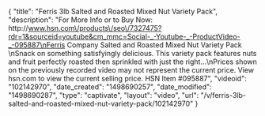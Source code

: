 {
    "title": "Ferris 3lb Salted and Roasted Mixed Nut Variety Pack",
    "description": "For More Info or to Buy Now: http:\/\/www.hsn.com\/products\/seo\/7327475?rdr=1&sourceid=youtube&cm_mmc=Social-_-Youtube-_-ProductVideo-_-095887\nFerris Company Salted and Roasted Mixed Nut Variety Pack \nSnack on something satisfyingly delicious. This variety pack features nuts and fruit perfectly roasted then sprinkled with just the right...\nPrices shown on the previously recorded video may not represent the current price.  View hsn.com to view the current selling price. HSN Item #095887",
    "videoid": "102142970",
    "date_created": "1498690257",
    "date_modified": "1498690287",
    "type": "captivate",
    "layout": "video",
    "url": "\/v\/ferris-3lb-salted-and-roasted-mixed-nut-variety-pack\/102142970"
}